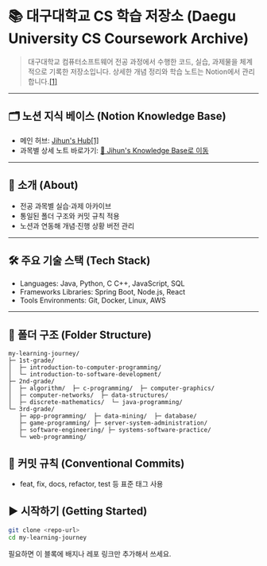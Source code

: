# 📚 대구대학교 CS 학습 저장소 (Daegu University CS Coursework Archive)

> 대구대학교 컴퓨터소프트웨어 전공 과정에서 수행한 코드, 실습, 과제물을 체계적으로 기록한 저장소입니다. 상세한 개념 정리와 학습 노트는 Notion에서 관리합니다.[[1]](https://www.notion.so/Jihun-s-Hub-27672d9f979f8057acffe48b5240fc75?pvs=21)
> 

---

## 🗂️ 노션 지식 베이스 (Notion Knowledge Base)

- 메인 허브: [Jihun's Hub](https://www.notion.so/Jihun-s-Hub-27672d9f979f8057acffe48b5240fc75?pvs=21)[[1]](https://www.notion.so/Jihun-s-Hub-27672d9f979f8057acffe48b5240fc75?pvs=21)
- 과목별 상세 노트 바로가기: [🔗 Jihun's Knowledge Base로 이동](https://www.notion.so/Jihun-s-Hub-27672d9f979f8057acffe48b5240fc75?pvs=21)

---

## 👋 소개 (About)

- 전공 과목별 실습·과제 아카이브
- 통일된 폴더 구조와 커밋 규칙 적용
- 노션과 연동해 개념·진행 상황 버전 관리

---

## 🛠️ 주요 기술 스택 (Tech Stack)

- Languages: Java, Python, C C++, JavaScript, SQL
- Frameworks Libraries: Spring Boot, Node.js, React
- Tools Environments: Git, Docker, Linux, AWS

---

## 📂 폴더 구조 (Folder Structure)

```
my-learning-journey/
├─ 1st-grade/
│  ├─ introduction-to-computer-programming/
│  └─ introduction-to-software-development/
├─ 2nd-grade/
│  ├─ algorithm/  ├─ c-programming/  ├─ computer-graphics/
│  ├─ computer-networks/  ├─ data-structures/
│  ├─ discrete-mathematics/  └─ java-programming/
└─ 3rd-grade/
   ├─ app-programming/  ├─ data-mining/  ├─ database/
   ├─ game-programming/ ├─ server-system-administration/
   ├─ software-engineering/ ├─ systems-software-practice/
   └─ web-programming/
```

## 🔖 커밋 규칙 (Conventional Commits)

- feat, fix, docs, refactor, test 등 표준 태그 사용

## ▶️ 시작하기 (Getting Started)

```bash
git clone <repo-url>
cd my-learning-journey
```

필요하면 이 블록에 배지나 레포 링크만 추가해서 쓰세요.
